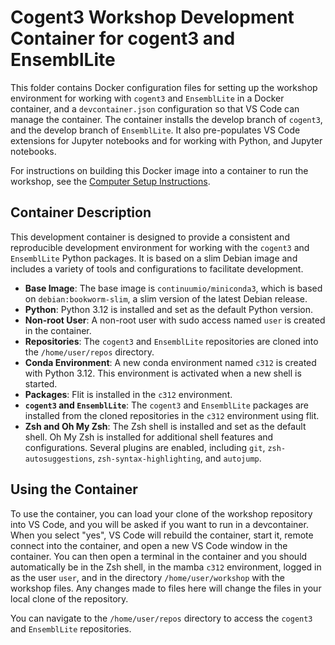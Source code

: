 # Cogent3 Workshop Development Container for cogent3 and EnsemblLite

This folder contains Docker configuration files for setting up the workshop environment for working with `cogent3` and `EnsemblLite` in a Docker container, 
and a `devcontainer.json` configuration so that VS Code can manage the container. The container installs the develop branch of `cogent3`, 
and the develop branch of `EnsemblLite`. 
It also pre-populates VS Code extensions for Jupyter notebooks and for working with Python, and Jupyter notebooks.

For instructions on building this Docker image into a container to run the workshop, see the [Computer Setup Instructions](https://github.com/cogent3/Cogent3Workshop/wiki/Computer-Setup).

## Container Description

This development container is designed to provide a consistent and reproducible development environment for working with the `cogent3` and `EnsemblLite` Python packages. 
It is based on a slim Debian image and includes a variety of tools and configurations to facilitate development.

- **Base Image**: The base image is `continuumio/miniconda3`, which is based on `debian:bookworm-slim`, a slim version of the latest Debian release.
- **Python**: Python 3.12 is installed and set as the default Python version.
- **Non-root User**: A non-root user with sudo access named `user` is created in the container. 
- **Repositories**: The `cogent3` and `EnsemblLite` repositories are cloned into the `/home/user/repos` directory.
- **Conda Environment**: A new conda environment named `c312` is created with Python 3.12. This environment is activated when a new shell is started.
- **Packages**: Flit is installed in the `c312` environment.
- **`cogent3` and `EnsemblLite`**: The `cogent3` and `EnsemblLite` packages are installed from the cloned repositories in the `c312` environment using flit.
- **Zsh and Oh My Zsh**: The Zsh shell is installed and set as the default shell. Oh My Zsh is installed for additional shell features and configurations. Several plugins are enabled, including `git`, `zsh-autosuggestions`, `zsh-syntax-highlighting`, and `autojump`.

## Using the Container

To use the container, you can load your clone of the workshop repository into VS Code, and you will be asked if you want to run in a devcontainer. When you select "yes", VS Code will rebuild the container, start it, remote connect into the container, and open a new VS Code window in the container. You can then open a terminal in the container and you should automatically be in the Zsh shell, in the mamba `c312` environment, logged in as the user `user`, and in the directory `/home/user/workshop` with the workshop files. Any changes made to files here will change the files in your local clone of the repository.

You can navigate to the `/home/user/repos` directory to access the `cogent3` and `EnsemblLite` repositories.
